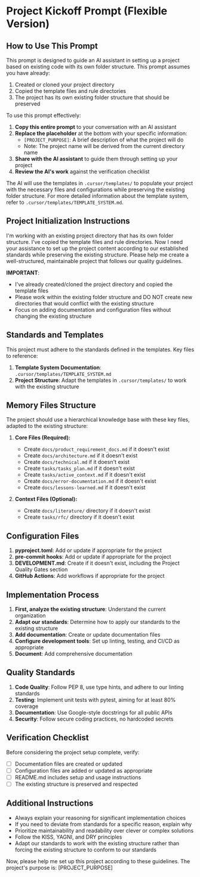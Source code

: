 # Project Kickoff Prompt (Flexible Version)

## How to Use This Prompt

This prompt is designed to guide an AI assistant in setting up a project based on existing code with its own folder structure. This prompt assumes you have already:

1. Created or cloned your project directory
2. Copied the template files and rule directories
3. The project has its own existing folder structure that should be preserved

To use this prompt effectively:

1. **Copy this entire prompt** to your conversation with an AI assistant
2. **Replace the placeholder** at the bottom with your specific information:
   - `[PROJECT_PURPOSE]`: A brief description of what the project will do
   - Note: The project name will be derived from the current directory name
3. **Share with the AI assistant** to guide them through setting up your project
4. **Review the AI's work** against the verification checklist

The AI will use the templates in `.cursor/templates/` to populate your project with the necessary files and configurations while preserving the existing folder structure. For more detailed information about the template system, refer to `.cursor/templates/TEMPLATE_SYSTEM.md`.

## Project Initialization Instructions

I'm working with an existing project directory that has its own folder structure. I've copied the template files and rule directories. Now I need your assistance to set up the project content according to our established standards while preserving the existing structure. Please help me create a well-structured, maintainable project that follows our quality guidelines.

**IMPORTANT**: 
- I've already created/cloned the project directory and copied the template files
- Please work within the existing folder structure and DO NOT create new directories that would conflict with the existing structure
- Focus on adding documentation and configuration files without changing the existing structure

## Standards and Templates

This project must adhere to the standards defined in the templates. Key files to reference:

1. **Template System Documentation**: `.cursor/templates/TEMPLATE_SYSTEM.md`
2. **Project Structure**: Adapt the templates in `.cursor/templates/` to work with the existing structure

## Memory Files Structure

The project should use a hierarchical knowledge base with these key files, adapted to the existing structure:

1. **Core Files (Required):**
   - Create `docs/product_requirement_docs.md` if it doesn't exist
   - Create `docs/architecture.md` if it doesn't exist
   - Create `docs/technical.md` if it doesn't exist
   - Create `tasks/tasks_plan.md` if it doesn't exist
   - Create `tasks/active_context.md` if it doesn't exist
   - Create `docs/error-documentation.md` if it doesn't exist
   - Create `docs/lessons-learned.md` if it doesn't exist

2. **Context Files (Optional):**
   - Create `docs/literature/` directory if it doesn't exist
   - Create `tasks/rfc/` directory if it doesn't exist

## Configuration Files

1. **pyproject.toml**: Add or update if appropriate for the project
2. **pre-commit hooks**: Add or update if appropriate for the project
3. **DEVELOPMENT.md**: Create if it doesn't exist, including the Project Quality Gates section
4. **GitHub Actions**: Add workflows if appropriate for the project

## Implementation Process

1. **First, analyze the existing structure**: Understand the current organization
2. **Adapt our standards**: Determine how to apply our standards to the existing structure
3. **Add documentation**: Create or update documentation files
4. **Configure development tools**: Set up linting, testing, and CI/CD as appropriate
5. **Document**: Add comprehensive documentation

## Quality Standards

1. **Code Quality**: Follow PEP 8, use type hints, and adhere to our linting standards
2. **Testing**: Implement unit tests with pytest, aiming for at least 80% coverage
3. **Documentation**: Use Google-style docstrings for all public APIs
4. **Security**: Follow secure coding practices, no hardcoded secrets

## Verification Checklist

Before considering the project setup complete, verify:

- [ ] Documentation files are created or updated
- [ ] Configuration files are added or updated as appropriate
- [ ] README.md includes setup and usage instructions
- [ ] The existing structure is preserved and respected

## Additional Instructions

- Always explain your reasoning for significant implementation choices
- If you need to deviate from standards for a specific reason, explain why
- Prioritize maintainability and readability over clever or complex solutions
- Follow the KISS, YAGNI, and DRY principles
- Adapt our standards to work with the existing structure rather than forcing the existing structure to conform to our standards

Now, please help me set up this project according to these guidelines.
The project's purpose is: [PROJECT_PURPOSE]
